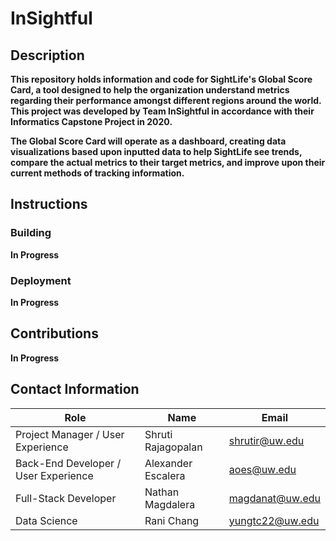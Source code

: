 # InSightful

## Description


**This repository holds information and code for SightLife's Global Score Card, a tool designed to help the organization understand metrics regarding their performance amongst different regions around the world. This project was developed by Team InSightful in accordance with their Informatics Capstone Project in 2020.**

**The Global Score Card will operate as a dashboard, creating data visualizations based upon inputted data to help SightLife see trends, compare the actual metrics to their target metrics, and improve upon their current methods of tracking information.**

## Instructions

### Building

**In Progress**

### Deployment

**In Progress**

## Contributions

**In Progress**

## Contact Information

Role | Name | Email
------------ | ------------- | -------------
Project Manager / User Experience | Shruti Rajagopalan | shrutir@uw.edu
Back-End Developer /  User Experience | Alexander Escalera | aoes@uw.edu
Full-Stack Developer | Nathan Magdalera | magdanat@uw.edu
Data Science | Rani Chang | yungtc22@uw.edu

